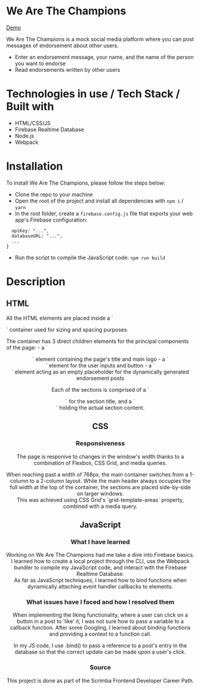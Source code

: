# We Are The Champions

[Demo](https://scrimba.com/scrim/cEgBbytw)

We Are The Champions is a mock social media platform where you can post messages of endorsement about other users.
- Enter an endorsement message, your name, and the name of the person you want to endorse
- Read endorsements written by other users

# Technologies in use / Tech Stack / Built with

- HTML/CSS/JS
- Firebase Realtime Database
- Node.js
- Webpack

# Installation

To install We Are The Champions, please follow the steps below:
- Clone the repo to your machine
- Open the root of the project and install all dependencies with `npm i` / `yarn`
- In the root folder, create a `firebase.config.js` file that exports your web app's Firebase configuration:

```module.exports = {
  apiKey: "...",
  databaseURL: "...",
  ...
}
```

- Run the script to compile the JavaScript code: `npm run build`

# Description
## HTML

<p>All the HTML elements are placed inside a `<main>` container used for sizing and spacing purposes.</p>

<p>The container has 3 direct children elements for the principal components of the page:
- a `<header>` element containing the page's title and main logo
- a `<section>` element for the user inputs and button
- a `<section>` element acting as an empty placeholder for the dynamically generated endorsement posts</p>

<p>Each of the sections is comprised of a `<header>` for the section title, and a `<div>` holding the actual section content.</p>

## CSS
### Responsiveness

<p>The page is responive to changes in the window's width thanks to a combination of Flexbox, CSS Grid, and media queries.</p>

<p>When reaching past a width of 768px, the main container switches from a 1-column to a 2-column layout. While the main header always occupies the full width at the top of the container, the sections are placed side-by-side on larger windows.<br>This was achieved using CSS Grid's `grid-template-areas` property, combined with a media query.</p>

## JavaScript

# What I have learned

Working on We Are The Champions had me take a dive into Firebase basics. I learned how to create a local project through the CLI, use the Webpack bundler to compile my JavaScript code, and interact with the Firebase Realtime Database.<br>
As far as JavaScript techniques, I learned how to bind functions when dynamically attaching event handler callbacks to elements.

# What issues have I faced and how I resolved them

<p>When implementing the liking functionality, where a user can click on a button in a post to 'like' it, I was not sure how to pass a variable to a callback function. After some Googling, I learned about binding functions and providing a context to a function call.</p>

<p>In my JS code, I use .bind() to pass a reference to a post's entry in the database so that the correct update can be made upon a user's click.</p>

# Source

This project is done as part of the Scrimba Frontend Developer Career Path.